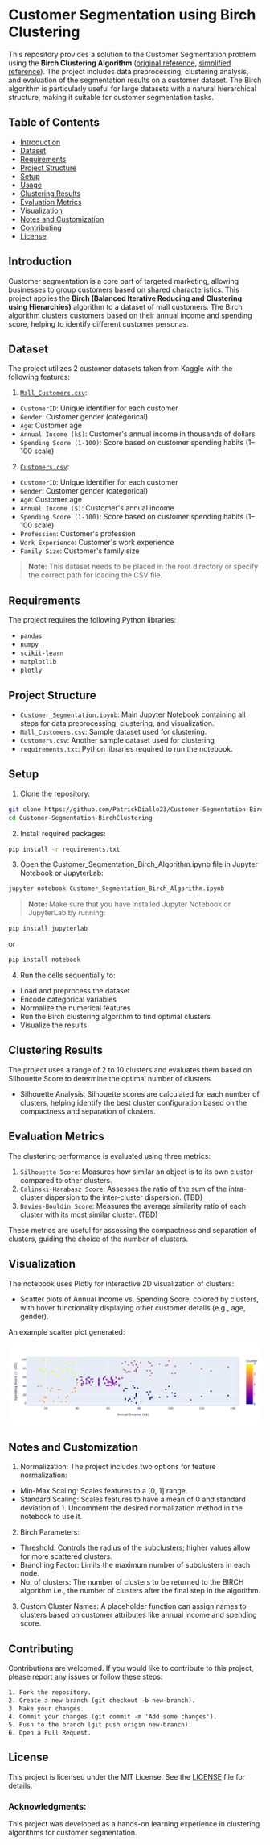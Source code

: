 # Customer Segmentation using Birch Clustering

This repository provides a solution to the Customer Segmentation problem using the **Birch Clustering Algorithm** ([original reference](https://link.springer.com/article/10.1023/A:1009783824328), [simplified reference](https://medium.com/@noel.cs21/balanced-iterative-reducing-and-clustering-using-heirachies-birch-5680adffaa58)). The project includes data preprocessing, clustering analysis, and evaluation of the segmentation results on a customer dataset. The Birch algorithm is particularly useful for large datasets with a natural hierarchical structure, making it suitable for customer segmentation tasks.

## Table of Contents
- [Introduction](#introduction)
- [Dataset](#dataset)
- [Requirements](#requirements)
- [Project Structure](#project-structure)
- [Setup](#setup)
- [Usage](#usage)
- [Clustering Results](#clustering-results)
- [Evaluation Metrics](#evaluation-metrics)
- [Visualization](#visualization)
- [Notes and Customization](#notes-and-customization)
- [Contributing](#contributing)
- [License](#license)

## Introduction
Customer segmentation is a core part of targeted marketing, allowing businesses to group customers based on shared characteristics. This project applies the **Birch (Balanced Iterative Reducing and Clustering using Hierarchies)** algorithm to a dataset of mall customers. The Birch algorithm clusters customers based on their annual income and spending score, helping to identify different customer personas.

## Dataset
The project utilizes 2 customer datasets taken from Kaggle with the following features:

1) [`Mall_Customers.csv`](https://www.kaggle.com/datasets/vjchoudhary7/customer-segmentation-tutorial-in-python):
- `CustomerID`: Unique identifier for each customer
- `Gender`: Customer gender (categorical)
- `Age`: Customer age
- `Annual Income (k$)`: Customer's annual income in thousands of dollars
- `Spending Score (1-100)`: Score based on customer spending habits (1–100 scale)

2) [`Customers.csv`](https://www.kaggle.com/datasets/datascientistanna/customers-dataset):
- `CustomerID`: Unique identifier for each customer
- `Gender`: Customer gender (categorical)
- `Age`: Customer age
- `Annual Income ($)`: Customer's annual income
- `Spending Score (1-100)`: Score based on customer spending habits (1–100 scale)
- `Profession`: Customer's profession
- `Work Experience`: Customer's work experience
- `Family Size`: Customer's family size

> **Note:** This dataset needs to be placed in the root directory or specify the correct path for loading the CSV file.

## Requirements
The project requires the following Python libraries:
- `pandas`
- `numpy`
- `scikit-learn`
- `matplotlib`
- `plotly`

## Project Structure
- `Customer_Segmentation.ipynb`: Main Jupyter Notebook containing all steps for data preprocessing, clustering, and visualization.
- `Mall_Customers.csv`: Sample dataset used for clustering.
- `Customers.csv`: Another sample dataset used for clustering
- `requirements.txt`: Python libraries required to run the notebook.

## Setup

1. Clone the repository:
```bash
git clone https://github.com/PatrickDiallo23/Customer-Segmentation-BirchClustering.git
cd Customer-Segmentation-BirchClustering
```

2. Install required packages:
```bash
pip install -r requirements.txt
```

3. Open the Customer_Segmentation_Birch_Algorithm.ipynb file in Jupyter Notebook or JupyterLab:
```bash
jupyter notebook Customer_Segmentation_Birch_Algorithm.ipynb
```

>**Note:** Make sure that you have installed Jupyter Notebook or JupyterLab by running:
```bash
pip install jupyterlab
```
or
```bash
pip install notebook
```

4. Run the cells sequentially to:
- Load and preprocess the dataset
- Encode categorical variables
- Normalize the numerical features
- Run the Birch clustering algorithm to find optimal clusters
- Visualize the results

## Clustering Results
The project uses a range of 2 to 10 clusters and evaluates them based on Silhouette Score to determine the optimal number of clusters.
- Silhouette Analysis: Silhouette scores are calculated for each number of clusters, helping identify the best cluster configuration based on the compactness and separation of clusters.

## Evaluation Metrics
The clustering performance is evaluated using three metrics:

1. `Silhouette Score`: Measures how similar an object is to its own cluster compared to other clusters.
2. `Calinski-Harabasz Score`: Assesses the ratio of the sum of the intra-cluster dispersion to the inter-cluster dispersion. (TBD)
3. `Davies-Bouldin Score`: Measures the average similarity ratio of each cluster with its most similar cluster. (TBD)

These metrics are useful for assessing the compactness and separation of clusters, guiding the choice of the number of clusters.

## Visualization
The notebook uses Plotly for interactive 2D visualization of clusters:

- Scatter plots of Annual Income vs. Spending Score, colored by clusters, with hover functionality displaying other customer details (e.g., age, gender).

An example scatter plot generated:

![Clustering Result](clustering_plot.png "Clustering Result")

## Notes and Customization
1. Normalization: The project includes two options for feature normalization:

- Min-Max Scaling: Scales features to a [0, 1] range.
- Standard Scaling: Scales features to have a mean of 0 and standard deviation of 1.
Uncomment the desired normalization method in the notebook to use it.

2. Birch Parameters:

- Threshold: Controls the radius of the subclusters; higher values allow for more scattered clusters.
- Branching Factor: Limits the maximum number of subclusters in each node.
- No. of clusters: The number of clusters to be returned to the BIRCH algorithm i.e., the number of clusters after the final step in the algorithm.

3. Custom Cluster Names: A placeholder function can assign names to clusters based on customer attributes like annual income and spending score.

## Contributing
Contributions are welcomed. If you would like to contribute to this project, please report any issues or follow these steps:

```
1. Fork the repository.
2. Create a new branch (git checkout -b new-branch).
3. Make your changes.
4. Commit your changes (git commit -m 'Add some changes').
5. Push to the branch (git push origin new-branch).
6. Open a Pull Request.
```

## License
This project is licensed under the MIT License. See the [LICENSE](./LICENSE) file for details.

### Acknowledgments: 
This project was developed as a hands-on learning experience in clustering algorithms for customer segmentation.
